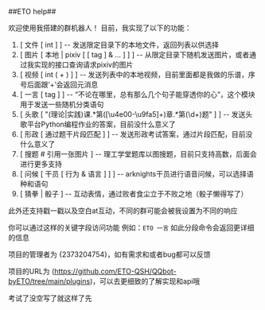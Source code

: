 
##ETO help##

欢迎使用我搭建的群机器人！
目前，我实现了以下的功能：

1. [ 文件 [ int ] ] -- 发送限定目录下的本地文件，返回列表以供选择
2. [ 图片 [ 本地 | pixiv [ [ tag ] & ... ] ] ] -- 从限定目录下随机发送图片，或者通过我实现的接口查询请求pixiv的图片
3. [ 视频 [ int ( + ) ] ] -- 发送列表中的本地视频，目前里面都是我做的乐谱，序号后面跟‘+’会返回元消息
4. [ 一言 [ tag ] ] -- “不论在哪里，总有那么几个句子能穿透你的心”，这个模块用于发送一些随机分类语句
5. [ 头歌 [ "(理论|实践)课.*第([\\u4e00-\\u9fa5]+)章.*第(\\d+)题" ] ] -- 发送头歌平台Python编程作业的答案，目前没什么意义了
6. [ 形政 [ 通过题干片段匹配 ] ] -- 发送形政考试答案，通过片段匹配，目前没什么意义了
7. [ 搜题  # 引用一张图片 ] -- 理工学堂题库以图搜题，目前只支持高数，后面会进行更多支持
8. [ 问候 [ 干员 [ 行为 & 语言 ] ] ] -- arknights干员进行语音问候，可以选择语种和语句
9. [ 猜拳 | 骰子 ] -- 互动表情，通过败者食尘立于不败之地（骰子懒得写了）

此外还支持戳一戳以及空白at互动，不同的群可能会被我设置为不同的响应

你可以通过这样的关键字段访问功能
例如：`ETO 一言`
如此分段命令会返回更详细的信息

项目的管理者为 {2373204754}，如有需求和或者bug都可以反馈

项目的URL为 (https://github.com/ETO-QSH/QQbot-byETO/tree/main/plugins)，可以去更细致的了解实现和api哦

考试了没空写了就这样了先
